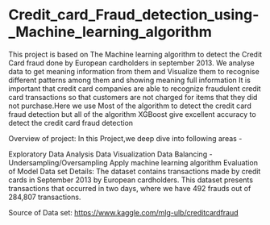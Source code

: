 # Credit_card_Fraud_detection_using-_Machine_learning_algorithm
This project is based on The Machine learning algorithm to detect the Credit Card fraud done by European cardholders in september 2013. We analyse data to get meaning information from them and Visualize them to recognise different patterns among them and showing meaning full information It is important that credit card companies are able to recognize fraudulent credit card transactions so that customers are not charged for items that they did not purchase.Here we use Most of the algorithm to detect the credit card fraud detection but all of the algorithm XGBoost give excellent accuracy to detect the credit card fraud detection 

Overview of project:
In this Project,we deep dive into following areas -

Exploratory Data Analysis
Data Visualization
Data Balancing -Undersampling/Oversampling
Apply machine learning algorithm
Evaluation of Model
Data set Details:
The dataset contains transactions made by credit cards in September 2013 by European cardholders. This dataset presents transactions that occurred in two days, where we have 492 frauds out of 284,807 transactions.

Source of Data set: https://www.kaggle.com/mlg-ulb/creditcardfraud

